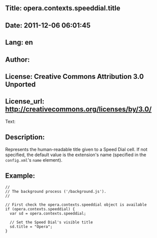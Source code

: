 Title: opera.contexts.speeddial.title
----
Date: 2011-12-06 06:01:45
----
Lang: en
----
Author: 
----
License: Creative Commons Attribution 3.0 Unported
----
License_url: http://creativecommons.org/licenses/by/3.0/
----
Text:

<h2>Description:</h2>

<p>Represents the human-readable title given to a Speed Dial cell. If not specified, the default value is the extension&#39;s name (specified in the <code>config.xml</code>&#39;s <code>name</code> element).</p>

<h2>Example:</h2>

<pre><code>//
// The background process (&#39;/background.js&#39;).
//

// First check the opera.contexts.speeddial object is available
if (opera.contexts.speeddial) {
  var sd = opera.contexts.speeddial;
  
  // Set the Speed Dial&#39;s visible title
  sd.title = &quot;Opera&quot;;
}</code></pre>


